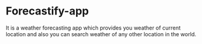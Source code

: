 # Forecastify-app
It is a weather forecasting app which provides you weather of current location and also you can search weather of any other location in the world.

